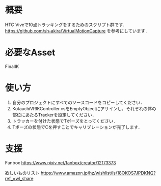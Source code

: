 # 概要

HTC Viveで10点トラッキングをするためのスクリプト群です． 
https://github.com/sh-akira/VirtualMotionCapture 
を参考にしています． 

# 必要なAsset

FinalIK

# 使い方

1. 自分のプロジェクトにすべてのソースコードをコピーしてください．
2. KotauchiVRIKController.csをEmptyObjectにアサインし，それぞれの体の部位にあたるTrackerを設定してください．
3. トラッカーを付けた状態でTポーズをとってください．
4. Tポーズの状態でCを押すことでキャリブレーションが完了します．

# 支援

Fanbox
https://www.pixiv.net/fanbox/creator/12173373

欲しいものリスト
https://www.amazon.jp/hz/wishlist/ls/18OKOS7JPDKNQ?ref_=wl_share
